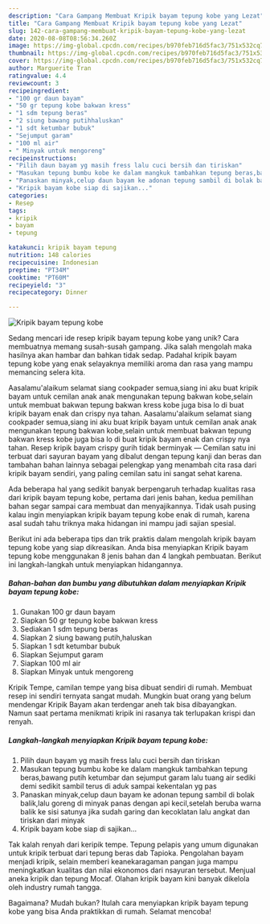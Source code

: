 ```yaml
---
description: "Cara Gampang Membuat Kripik bayam tepung kobe yang Lezat"
title: "Cara Gampang Membuat Kripik bayam tepung kobe yang Lezat"
slug: 142-cara-gampang-membuat-kripik-bayam-tepung-kobe-yang-lezat
date: 2020-08-08T08:56:34.260Z
image: https://img-global.cpcdn.com/recipes/b970feb716d5fac3/751x532cq70/kripik-bayam-tepung-kobe-foto-resep-utama.jpg
thumbnail: https://img-global.cpcdn.com/recipes/b970feb716d5fac3/751x532cq70/kripik-bayam-tepung-kobe-foto-resep-utama.jpg
cover: https://img-global.cpcdn.com/recipes/b970feb716d5fac3/751x532cq70/kripik-bayam-tepung-kobe-foto-resep-utama.jpg
author: Marguerite Tran
ratingvalue: 4.4
reviewcount: 3
recipeingredient:
- "100 gr daun bayam"
- "50 gr tepung kobe bakwan kress"
- "1 sdm tepung beras"
- "2 siung bawang putihhaluskan"
- "1 sdt ketumbar bubuk"
- "Sejumput garam"
- "100 ml air"
- " Minyak untuk mengoreng"
recipeinstructions:
- "Pilih daun bayam yg masih fress lalu cuci bersih dan tiriskan"
- "Masukan tepung bumbu kobe ke dalam mangkuk tambahkan tepung beras,bawang putih ketumbar dan sejumput garam lalu tuang air sediki demi sedikit sambil terus di aduk sampai kekentalan yg pas"
- "Panaskan minyak,celup daun bayam ke adonan tepung sambil di bolak balik,lalu goreng di minyak panas dengan api kecil,setelah beruba warna balik ke sisi satunya jika sudah garing dan kecoklatan lalu angkat dan tiriskan dari minyak"
- "Kripik bayam kobe siap di sajikan..."
categories:
- Resep
tags:
- kripik
- bayam
- tepung

katakunci: kripik bayam tepung 
nutrition: 148 calories
recipecuisine: Indonesian
preptime: "PT34M"
cooktime: "PT60M"
recipeyield: "3"
recipecategory: Dinner

---
```



![Kripik bayam tepung kobe](https://img-global.cpcdn.com/recipes/b970feb716d5fac3/751x532cq70/kripik-bayam-tepung-kobe-foto-resep-utama.jpg)

Sedang mencari ide resep kripik bayam tepung kobe yang unik? Cara membuatnya memang susah-susah gampang. Jika salah mengolah maka hasilnya akan hambar dan bahkan tidak sedap. Padahal kripik bayam tepung kobe yang enak selayaknya memiliki aroma dan rasa yang mampu memancing selera kita.

Aasalamu&#39;alaikum selamat siang cookpader semua,siang ini aku buat kripik bayam untuk cemilan anak anak mengunakan tepung bakwan kobe,selain untuk membuat bakwan tepung bakwan kress kobe juga bisa lo di buat kripik bayam enak dan crispy nya tahan. Aasalamu&#39;alaikum selamat siang cookpader semua,siang ini aku buat kripik bayam untuk cemilan anak anak mengunakan tepung bakwan kobe,selain untuk membuat bakwan tepung bakwan kress kobe juga bisa lo di buat kripik bayam enak dan crispy nya tahan. Resep kripik bayam crispy gurih tidak berminyak — Cemilan satu ini terbuat dari sayuran bayam yang dibalut dengan tepung kanji dan beras dan tambahan bahan lainnya sebagai pelengkap yang menambah cita rasa dari kripik bayam sendiri, yang paling cemilan satu ini sangat sehat karena.

Ada beberapa hal yang sedikit banyak berpengaruh terhadap kualitas rasa dari kripik bayam tepung kobe, pertama dari jenis bahan, kedua pemilihan bahan segar sampai cara membuat dan menyajikannya. Tidak usah pusing kalau ingin menyiapkan kripik bayam tepung kobe enak di rumah, karena asal sudah tahu triknya maka hidangan ini mampu jadi sajian spesial.


Berikut ini ada beberapa tips dan trik praktis dalam mengolah kripik bayam tepung kobe yang siap dikreasikan. Anda bisa menyiapkan Kripik bayam tepung kobe menggunakan 8 jenis bahan dan 4 langkah pembuatan. Berikut ini langkah-langkah untuk menyiapkan hidangannya.

<!--inarticleads1-->

##### Bahan-bahan dan bumbu yang dibutuhkan dalam menyiapkan Kripik bayam tepung kobe:

1. Gunakan 100 gr daun bayam
1. Siapkan 50 gr tepung kobe bakwan kress
1. Sediakan 1 sdm tepung beras
1. Siapkan 2 siung bawang putih,haluskan
1. Siapkan 1 sdt ketumbar bubuk
1. Siapkan Sejumput garam
1. Siapkan 100 ml air
1. Siapkan  Minyak untuk mengoreng


Kripik Tempe, camilan tempe yang bisa dibuat sendiri di rumah. Membuat resep ini sendiri ternyata sangat mudah. Mungkin buat orang yang belum mendengar Kripik Bayam akan terdengar aneh tak bisa dibayangkan. Namun saat pertama menikmati kripik ini rasanya tak terlupakan krispi dan renyah. 

<!--inarticleads2-->

##### Langkah-langkah menyiapkan Kripik bayam tepung kobe:

1. Pilih daun bayam yg masih fress lalu cuci bersih dan tiriskan
1. Masukan tepung bumbu kobe ke dalam mangkuk tambahkan tepung beras,bawang putih ketumbar dan sejumput garam lalu tuang air sediki demi sedikit sambil terus di aduk sampai kekentalan yg pas
1. Panaskan minyak,celup daun bayam ke adonan tepung sambil di bolak balik,lalu goreng di minyak panas dengan api kecil,setelah beruba warna balik ke sisi satunya jika sudah garing dan kecoklatan lalu angkat dan tiriskan dari minyak
1. Kripik bayam kobe siap di sajikan...


Tak kalah renyah dari keripik tempe. Tepung pelapis yang umum digunakan untuk kripik terbuat dari tepung beras dab Tapioka. Pengolahan bayam menjadi kripik, selain memberi keanekaragaman pangan juga mampu meningkatkan kualitas dan nilai ekonomos dari nsayuran tersebut. Menjual aneka kripik dan tepung Mocaf. Olahan kripik bayam kini banyak dikelola oleh industry rumah tangga. 

Bagaimana? Mudah bukan? Itulah cara menyiapkan kripik bayam tepung kobe yang bisa Anda praktikkan di rumah. Selamat mencoba!
